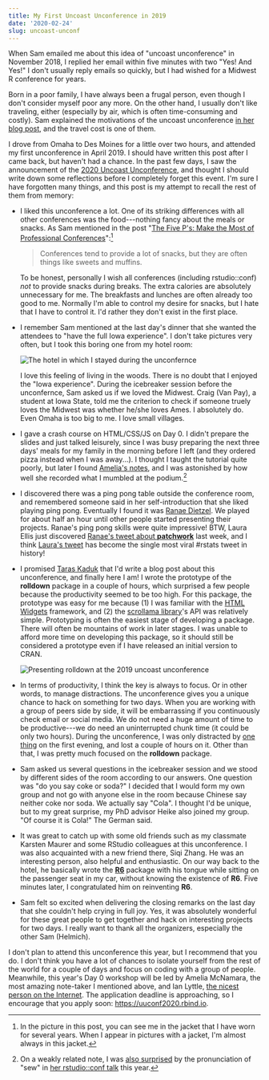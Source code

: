 ```yaml
---
title: My First Uncoast Unconference in 2019
date: '2020-02-24'
slug: uncoast-unconf
---
```


When Sam emailed me about this idea of "uncoast unconference" in November 2018, I replied her email within five minutes with two "Yes! And Yes!" I don't usually reply emails so quickly, but I had wished for a Midwest R conference for years.

Born in a poor family, I have always been a frugal person, even though I don't consider myself poor any more. On the other hand, I usually don't like traveling, either (especially by air, which is often time-consuming and costly). Sam explained the motivations of the uncoast unconference [in her blog post](https://sctyner.github.io/uncoast-unconf.html), and the travel cost is one of them.

I drove from Omaha to Des Moines for a little over two hours, and attended my first unconference in April 2019. I should have written this post after I came back, but haven't had a chance. In the past few days, I saw the announcement of the [2020 Uncoast Unconference](https://twitter.com/UUnconf/status/1229796050392829953), and thought I should write down some reflections before I completely forget this event. I'm sure I have forgotten many things, and this post is my attempt to recall the rest of them from memory:

- I liked this unconference a lot. One of its striking differences with all other conferences was the food---nothing fancy about the meals or snacks. As Sam mentioned in the post "[The Five P's: Make the Most of Professional Conferences](https://www.aaaspolicyfellowships.org/blog/five-ps-make-most-professional-conferences)":[^1]

    > Conferences tend to provide a lot of snacks, but they are often things like sweets and muffins. 

    To be honest, personally I wish all conferences (including rstudio::conf) _not_ to provide snacks during breaks. The extra calories are absolutely unnecessary for me. The breakfasts and lunches are often already too good to me. Normally I'm able to control my desire for snacks, but I hate that I have to control it. I'd rather they don't exist in the first place.

- I remember Sam mentioned at the last day's dinner that she wanted the attendees to "have the full Iowa experience". I don't take pictures very often, but I took this boring one from my hotel room:

    ![The hotel in which I stayed during the unconfernce](https://user-images.githubusercontent.com/163582/75079989-496c8180-54d0-11ea-993e-fc57a37c2928.jpg)

    I love this feeling of living in the woods. There is no doubt that I enjoyed the "Iowa experience". During the icebreaker session before the unconfernce, Sam asked us if we loved the Midwest. Craig (Van Pay), a student at Iowa State, told me the criterion to check if someone truely loves the Midwest was whether he/she loves Ames. I absolutely do. Even Omaha is too big to me. I love small villages.

- I gave a crash course on HTML/CSS/JS on Day 0. I didn't prepare the slides and just talked leisurely, since I was busy preparing the next three days' meals for my family in the morning before I left (and they ordered pizza instead when I was away...). I thought I taught the tutorial quite poorly, but later I found [Amelia's notes](https://uncoast-unconf.github.io/uu-2019-day-zero/04-html-css-js/Amelias-notes.html), and I was astonished by how well she recorded what I mumbled at the podium.[^2]

- I discovered there was a ping pong table outside the conference room, and remembered someone said in her self-introduction that she liked playing ping pong. Eventually I found it was [Ranae Dietzel](https://ranae.github.io). We played for about half an hour until other people started presenting their projects. Ranae's ping pong skills were quite impressive! BTW, Laura Ellis just discovered [Ranae's tweet about **patchwork**](https://twitter.com/RanaeDietzel/status/1228877735663194112) last week, and I think [Laura's tweet](https://twitter.com/LittleMissData/status/1229176433123168256) has become the single most viral #rstats tweet in history!

- I promised [Taras Kaduk](https://twitter.com/taraskaduk/status/1118591910384476160) that I'd write a blog post about this unconference, and finally here I am! I wrote the prototype of the **rolldown** package in a couple of hours, which surprised a few people because the productivity seemed to be too high. For this package, the prototype was easy for me because (1) I was familiar with the [HTML Widgets](https://bookdown.org/yihui/rmarkdown/html-widgets.html) framework, and (2) the [scrollama library](https://github.com/russellgoldenberg/scrollama)'s API was relatively simple. Prototyping is often the easiest stage of developing a package. There will often be mountains of work in later stages. I was unable to afford more time on developing this package, so it should still be considered a prototype even if I have released an initial version to CRAN.

    ![Presenting rolldown at the 2019 uncoast unconference](https://pbs.twimg.com/media/D4TaN5BWkAEr6Yk?format=jpg&name=medium)

- In terms of productivity, I think the key is always to focus. Or in other words, to manage distractions. The unconference gives you a unique chance to hack on something for two days. When you are working with a group of peers side by side, it will be embarrassing if you continuously check email or social media. We do not need a huge amount of time to be productive---we do need an uninterrupted chunk time (it could be only two hours). During the unconference, I was only distracted by [one thing](https://juliasilge.com/blog/datacamp-misconduct/) on the first evening, and lost a couple of hours on it. Other than that, I was pretty much focused on the **rolldown** package.

- Sam asked us several questions in the icebreaker session and we stood by different sides of the room according to our answers. One question was "do you say coke or soda?" I decided that I would form my own group and not go with anyone else in the room because Chinese say neither coke nor soda. We actually say "Cola". I thought I'd be unique, but to my great surprise, my PhD advisor Heike also joined my group. "Of course it is Cola!" The German said.

- It was great to catch up with some old friends such as my classmate Karsten Maurer and some RStudio colleagues at this unconference. I was also acquainted with a new friend there, Siqi Zhang. He was an interesting person, also helpful and enthusiastic. On our way back to the hotel, he basically wrote the [**R6**](https://cran.r-project.org/package=R6) package with his tongue while sitting on the passenger seat in my car, without knowing the existence of **R6**. Five minutes later, I congratulated him on reinventing **R6**.

- Sam felt so excited when delivering the closing remarks on the last day that she couldn't help crying in full joy. Yes, it was absolutely wonderful for these great people to get together and hack on interesting projects for two days. I really want to thank all the organizers, especially the other Sam (Helmich).

I don't plan to attend this unconference this year, but I recommend that you do. I don't think you have a lot of chances to isolate yourself from the rest of the world for a couple of days and focus on coding with a group of people. Meanwhile, this year's Day 0 workshop will be led by Amelia McNamara, the most amazing note-taker I mentioned above, and Ian Lyttle, [the nicest person on the Internet](https://twitter.com/AmeliaMN/status/1222990245991313408). The application deadline is approaching, so I encourage that you apply soon: https://uuconf2020.rbind.io.

[^1]: In the picture in this post, you can see me in the jacket that I have worn for several years. When I appear in pictures with a jacket, I'm almost always in this jacket.

[^2]: On a weakly related note, I was [also surprised](https://twitter.com/xieyihui/status/1230158493614837763) by the pronunciation of "sew" in [her rstudio::conf talk](https://resources.rstudio.com/rstudio-conf-2020/lightning-talk-dr-amelia-mcnamara) this year.
